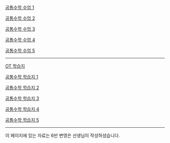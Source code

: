 
<a href="/pdf/2025/공통수학%20수업 1.pdf">공통수학 수업 1</a>

<a href="/pdf/2025/공통수학%20수업 2.pdf">공통수학 수업 2</a>

<a href="/pdf/2025/공통수학%20수업 3.pdf">공통수학 수업 3</a>

<a href="/pdf/2025/공통수학%20수업 4.pdf">공통수학 수업 4</a>

<a href="/pdf/2025/공통수학%20수업 5.pdf">공통수학 수업 5</a>

---

<a href="/pdf/2025/OT%20학습지.pdf">OT 학습지</a>

<a href="/pdf/2025/공통수학%20학습지 1.pdf">공통수학 학습지 1</a>

<a href="/pdf/2025/공통수학%20학습지 2.pdf">공통수학 학습지 2</a>

<a href="/pdf/2025/공통수학%20학습지 3.pdf">공통수학 학습지 3</a>

<a href="/pdf/2025/공통수학%20학습지 4.pdf">공통수학 학습지 4</a>

<a href="/pdf/2025/공통수학%20학습지 5.pdf">공통수학 학습지 5</a>

---

이 페이지에 있는 자료는 6반 변영은 선생님이 작성하셨습니다. 